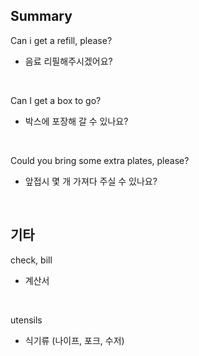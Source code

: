 ## Summary

Can i get a refill, please?
- 음료 리필해주시겠어요?

<br>

Can I get a box to go?
- 박스에 포장해 갈 수 있나요?

<br>

Could you bring some extra plates, please?
- 앞접시 몇 개 가져다 주실 수 있나요?

<br>

## 기타

check, bill
- 계산서

<br>

utensils
- 식기류 (나이프, 포크, 수저)
